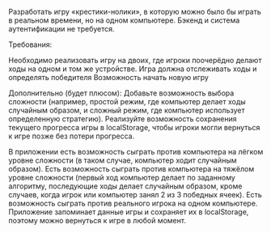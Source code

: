 Разработать игру «крестики-нолики», в которую можно было бы играть в реальном времени, но на одном компьютере. Бэкенд и система аутентификации не требуется.

Требования:

Необходимо реализовать игру на двоих, где игроки поочерёдно делают ходы на одном и том же устройстве.
Игра должна отслеживать ходы и определять победителя
Возможность начать новую игру

Дополнительно (будет плюсом):
Добавьте возможность выбора сложности (например, простой режим, где компьютер делает ходы случайным образом, и сложный режим, где компьютер использует определенную стратегию).
Реализуйте возможность сохранения текущего прогресса игры в localStorage, чтобы игроки могли вернуться к игре позже без потери прогресса.

В приложении есть возможность сыграть против компьютера на лёгком уровне сложности (в таком случае, компьютер ходит случайным образом). Есть возможность сыграть против компьютера на тяжёлом уровне сложности (первый ход компьютер делает по заданному алгоритму, последующие ходы делает случайным образом, кроме случаев, когда игрок или компьютер занял 2 из 3 победных ячеек). Есть возможность сыграть против реального игрока на одном компьютере.
Приложение запоминает данные игры и сохраняет их в localStorage, поэтому можно вернуться к игре в любой момент.
